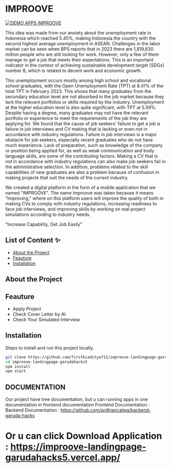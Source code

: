 # IMPROOVE 

[![DEMO APPS IMPROOVE](http://img.youtube.com/vi/NkSRFEQb94A/0.jpg)](http://www.youtube.com/watch?v=NkSRFEQb94A)

This idea was made from our anxiety about the unemployment rate in Indonesia which reached 5.45%, making Indonesia the country with the second highest average unemployment in ASEAN. Challenges in the labor market can be seen when BPS reports that in 2023 there are 1,819,830 million people who are still looking for work. However, only a few of them manage to get a job that meets their expectations. This is an important indicator in the context of achieving sustainable development target (SDGs) number 8, which is related to decent work and economic growth.

This unemployment occurs mostly among high school and vocational school graduates, with the Open Unemployment Rate (TPT) at 8.41% of the total TPT in February 2023. This shows that many graduates from the secondary education level are not absorbed in the job market because they lack the relevant portfolios or skills required by the industry. Unemployment at the higher education level is also quite significant, with TPT at 5.59%. Despite having a degree, many graduates may not have the relevant portfolio or experience to meet the requirements of the job they are applying for. We found that the cause of job seekers' failure to get a job is failure in job interviews and CV making that is lacking or even not in accordance with industry regulations. Failure in job interviews is a major obstacle for job seekers, especially recent graduates who do not have much experience. Lack of preparation, such as knowledge of the company or position being applied for, as well as weak communication and body language skills, are some of the contributing factors. Making a CV that is not in accordance with industry regulations can also make job seekers fail in the administrative selection. In addition, problems related to the skill capabilities of new graduates are also a problem because of confusion in making projects that suit the needs of the current industry.

We created a digital platform in the form of a mobile application that we named "IMPROOVE". The name Improove was taken because it means "Improving," where on this platform users will improve the quality of both in making CVs to comply with industry regulations, increasing readiness to face job interviews, and improving skills by working on real project simulations according to industry needs.

"Increase Capability, Get Job Easily"

## List of Content ✨
- [About the Project](#tentang-proyek)
- [Feauture](#fitur)
- [Installation](#instalasi)
  
## **About the Project**


## **Feauture**
- Apply Project
- Check Cover Letter by AI
- Check Your Simulated Interview

## **Installation**
Steps to install and run this project locally.

```bash
git clone https://github.com/firstkiadityaf12/improove-landingpage-garudahacks5.git
cd improove-landingpage-garudahacks5
npm install
npm start
```
## **DOCUMENTATION**
Our project have tree documentation, but u can running apps in one documentation in frontend documentation
Frontend Documentation : 
Backend Documentation : https://github.com/ardhiancalwa/backend-garuda-hacks

# Or u can click Download Application : https://improove-landingpage-garudahacks5.vercel.app/

